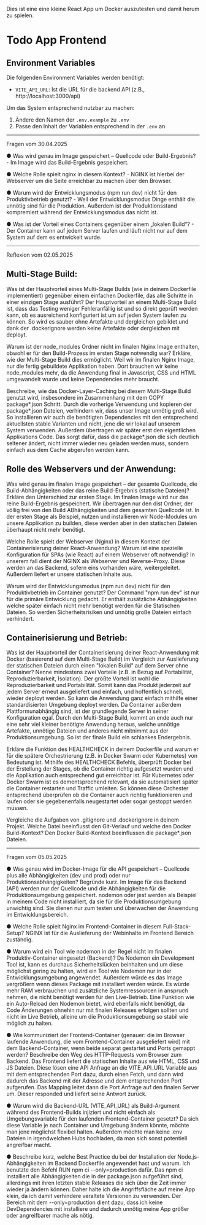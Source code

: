 Dies ist eine eine kleine React App um Docker auszutesten und damit herum zu spielen.

# Todo App Frontend

## Environment Variables

Die folgenden Environment Variables werden benötigt:

- `VITE_API_URL`: Ist die URL für die backend API (z.B., http://localhost:3000/api)

Um das System entsprechend nutzbar zu machen:

1. Ändere den Namen der `.env.example` zu `.env`
2. Passe den Inhalt der Variablen entsprechend in der `.env` an

___

Fragen vom 30.04.2025

● Was wird genau im Image gespeichert – Quellcode oder Build-Ergebnis?
    - Im Image wird das Build-Ergebnis gespeichert.

● Welche Rolle spielt nginx in diesem Kontext?
    - NGINX ist hierbei der Webserver um die Seite erreichbar zu machen über den Browser.

● Warum wird der Entwicklungsmodus (npm run dev) nicht für den Produktivbetrieb genutzt?
    - Weil der Entwicklungsmodus Dinge enthält die unnötig sind für die Produktion. Außerdem ist der Produktionsstand kompremiert während der Entwicklungsmodus das nicht ist.

● Was ist der Vorteil eines Containers gegenüber einem „lokalen Build“?
    - Der Container kann auf jedem Server laufen und läuft nicht nur auf dem System auf dem es entwickelt wurde.

___

Reflexion vom 02.05.2025

## Multi-Stage Build:
Was ist der Hauptvorteil eines Multi-Stage Builds (wie in deinem Dockerfile implementiert)
gegenüber einem einfachen Dockerfile, das alle Schritte in einer einzigen Stage ausführt?
Der Hauptvorteil an einem Multi-Stage Build ist, dass das Testing weniger Fehleranfällig ist und so direkt geprüft werden kann, ob es ausreichend konfiguriert ist um auf jeden System laufen zu können.
So wird es sauber ohne Artefakte und dergleichen gebildet und dank der .dockerignore werden keine Artefakte oder dergleichen mit deployt.

Warum ist der node_modules Ordner nicht im finalen Nginx Image enthalten, obwohl er für
den Build-Prozess im ersten Stage notwendig war? Erkläre, wie der Multi-Stage Build dies
ermöglicht.
Weil wir im finalen Nginx Image, nur die fertig gebuildete Applikation haben. Dort brauchen wir keine node_modules mehr, da die Anwendung final in Javascript, CSS und HTML umgewandelt wurde und keine Dependencies mehr braucht.

Beschreibe, wie das Docker-Layer-Caching bei diesem Multi-Stage Build genutzt wird,
insbesondere im Zusammenhang mit dem COPY package*.json Schritt.
Durch die vorherige Verwendung und kopieren der package*.json Dateien, verhindern wir, dass unser Image unnötig groß wird. So installieren wir auch die benötigten Dependencies mit den entsprechend aktuellsten stable Varianten und nicht, jene die wir lokal auf unserem System verwenden. Außerdem übertragen wir später erst den eigentlichen Applikations Code. Das sorgt dafür, dass die package*.json die sich deutlich seltener ändert, nicht immer wieder neu geladen werden muss, sondern einfach aus dem Cache abgerufen werden kann.

## Rolle des Webservers und der Anwendung:
Was wird genau im finalen Image gespeichert – der gesamte Quellcode, die
Build-Abhängigkeiten oder das reine Build-Ergebnis (statische Dateien)? Erkläre den
Unterschied zur ersten Stage.
Im finalen Image wird nur das reine Build-Ergebnis gespeichert. Wir übertragen nur den dist Ordner, der völlig frei von den Build ABhängigkeiten und dem gesamten Quellcode ist.
In der ersten Stage als Beispiel, nutzen und installieren wir Node-Modules um unsere Applikation zu builden, diese werden aber in den statischen Dateien überhaupt nicht mehr benötigt.

Welche Rolle spielt der Webserver (Nginx) in diesem Kontext der Containerisierung deiner
React-Anwendung? Warum ist eine spezielle Konfiguration für SPAs (wie React) auf einem
Webserver oft notwendig?
In unserem fall dient der NGINX als Webserver und Reverse-Proxy. Diese werden an das Backend, sofern eins vorhanden wäre, weitergeleitet. Außerdem liefert er unsere statischen Inhalte aus.

Warum wird der Entwicklungsmodus (npm run dev) nicht für den Produktivbetrieb im
Container genutzt?
Der Command "npm run dev" ist nur für die primäre Entwicklung gedacht. Er enthält zusätzliche Abhängigkeiten welche später einfach nicht mehr benötigt werden für die Statischen Dateien. So werden Sicherheitsrisiken und unnötig große Dateien einfach verhindert.

## Containerisierung und Betrieb:
Was ist der Hauptvorteil der Containerisierung deiner React-Anwendung mit Docker
(basierend auf dem Multi-Stage Build) im Vergleich zur Auslieferung der statischen Dateien
durch einen "lokalen Build" auf dem Server ohne Container? Nenne mindestens zwei
Vorteile (z.B. in Bezug auf Portabilität, Reproduzierbarkeit, Isolation).
Der größte Vorteil ist wohl die Reproduzierbarkeit und Portabilität. Somit kann das Produkt jederzeit auf jedem Server erneut ausgeliefert und einfach, und hoffentlich schnell, wieder deployt werden. So kann die Anwendung ganz einfach mithilfe einer standardisierten Umgebung deployt werden. Da Container außerdem Plattformunabhängig sind, ist der grundlegende Server in seiner Konfiguration egal.
Durch den Multi-Stage Build, kommt an ende auch nur eine sehr viel kleiner benötigte Anwendung heraus, welche unnötige Artefakte, unnötige Dateien und anderes nicht mitnimmt aus der Produktionsumgebung. So ist der finale Build ein schlankes Endergebnis.

Erkläre die Funktion des HEALTHCHECK in deinem Dockerfile und warum er für die spätere
Orchestrierung (z.B. in Docker Swarm oder Kubernetes) von Bedeutung ist.
Mithilfe des HEALTHCHECK Befehls, überprüft Docker bei der Erstellung der Stages, ob die Container richtig aufgesetzt wurden und die Applikation auch entsprechend gut erreichbar ist. Für Kubernetes oder Docker Swarm ist es dementsprechend relevant, da sie automatisiert später die Container restarten und Traffic umleiten. So können diese Orchester entsprechend überprüfen ob die Container auch richtig funktionieren und laufen oder sie gegebenenfalls neugestartet oder sogar gestoppt werden müssen.

Vergleiche die Aufgaben von .gitignore und .dockerignore in deinem Projekt. Welche Datei
beeinflusst den Git-Verlauf und welche den Docker Build-Kontext?
Den Docker Build-Kontext beeinflussen die package*.json Dateien.

___

Fragen vom 05.05.2025

● Was genau wird im Docker-Image für die API gespeichert – Quellcode plus
alle Abhängigkeiten (dev und prod) oder nur Produktionsabhängigkeiten?
Begründe kurz.
Im Image für das Backend (API) werden nur der Quellcode und die Abhängigkeiten für die Produktionsumgebung gespeichert.
nodemon oder jest werden als Beispiel in meinem Code nicht installiert, da sie für die Produktionsumgebung unwichtig sind. Sie dienen nur zum testen und überwachen der Anwendung im Entwicklungsbereich.

● Welche Rolle spielt Nginx im Frontend-Container in diesem Full-Stack-Setup?
NGINX ist für die Auslieferung der Webinhalte im Frontend Bereich zuständig.

● Warum wird ein Tool wie nodemon in der Regel nicht im finalen
Produktiv-Container eingesetzt (Backend)?
Da Nodemon ein Development Tool ist, kann es durchaus Sicherheitslücken beinhalten und um diese möglichst gering zu halten, wird ein Tool wie Nodemon nur in der Entwicklungsumgebung angewendet. Außerdem würde es das Image vergrößern wenn dieses Package mit installiert werden würde. Es würde mehr RAM verbrauchen und zusätzliche Systemressourcen in anspruch nehmen, die nicht benötigt werden für den Live-Betrieb. Eine Funktion wie ein Auto-Reload den Nodemon bietet, wird ebenfalls nicht benötigt, da Code Änderungen ohnehin nur mit finalen Releases erfolgen sollten und nicht im Live Betrieb, alleine um die Produktionsumgebung so stabil wie möglich zu halten.

● Wie kommuniziert der Frontend-Container (genauer: die im Browser laufende
Anwendung, die vom Frontend-Container ausgeliefert wird) mit dem
Backend-Container, wenn beide separat gestartet und Ports gemappt
werden? Beschreibe den Weg des HTTP-Requests vom Browser zum
Backend.
Das Frontend liefert die statischen Inhalte aus wie HTML, CSS und JS Dateien. Diese lösen eine API Anfrage an die VITE_API_URL Variable aus mit dem entsprechenden Port dazu, durch einen Fetch, und dann wird dadurch das Backend mit der Adresse und dem entsprechenden Port aufgerufen. Das Mapping leitet dann die Port Anfrage auf den finalen Server um. Dieser responded und liefert seine Antwort zurück.

● Warum wird die Backend-URL (VITE_API_URL) als Build-Argument während
des Frontend-Builds injiziert und nicht einfach als Umgebungsvariable für
den laufenden Frontend-Container gesetzt?
Da sich diese Variable je nach Container und Umgebung ändern könnte, möchte man jene möglichst flexibel halten. Außerdem möchte man keine .env Dateien in irgendwelchen Hubs hochladen, da man sich sonst potentiell angreifbar macht.

● Beschreibe kurz, welche Best Practice du bei der Installation der
Node.js-Abhängigkeiten im Backend Dockerfile angewendet hast und warum.
Ich benutzte den Befehl RUN npm ci --only=production dafür.
Das npm ci installiert alle Abhängigkeiten die in der package.json aufgeführt sind, allerdings mit ihren letzten stable Releases die sich über die Zeit immer wieder ja ändern können. Daher halte ich die Angriffsfläche auf meine App klein, da ich damit verhindere veraltete Versionen zu verwenden.
Der Bereich mit dem --only=production dient dazu, dass ich keine DevDependencies mit installiere und dadurch unnötig meine App größer oder angreifbarer mache als nötig.